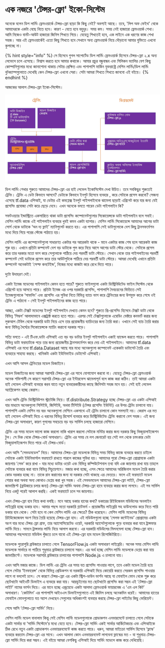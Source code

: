 # এক নজরে 'টেন্সর-ফ্লো' ইকো-সিস্টেম

অনেকে বলেন ডিপ লার্নিং ফ্রেমওয়ার্কে টেন্সর-ফ্লো ছাড়া কি কিছু নেই? অবশ্যই আছে। তবে, 'লিপ অফ ফেইথ' থেকে আমাদেরকে একটা বেছে নিতে হবে। কারণ - যেতে হবে বহুদূর। সময় কম। সময় নেই হাজারো ফ্রেমওয়ার্ক শেখা। আমি নিজেও বার্নট-আউট হাজারো জিনিস শিখতে গিয়ে। যেহেতু শিখতেই হবে, এক লাইনে এক ধরণের কাজ শেখা সহজ। আর এই ফ্রেমওয়ার্কেই এতো কিছু শিখতে হবে সেখানে অন্য ফ্রেমওয়ার্ক নিয়ে দৌড়ানো আমার যুক্তিতে এখনো কুলাচ্ছে না। 

{% hint style="info" %}
সে হিসেবে গুগল সাপোর্টেড ডিপ লার্নিং ফ্রেমওয়ার্ক হিসেবে টেন্সর-ফ্লো ২.x অন্য লেভেলে চলে এসেছে। বিশ্বাস করতে হবে আমার কথাকে। আমার প্রচুর বন্ধুবান্ধব এবং সিলিকন ভ্যালির বেশ কিছু কোম্পানিগুলোর মধ্যে জানাশোনা থাকায় সেটার প্রেক্ষিত এবং পাশাপাশি মার্কিন যুক্তরাষ্ট্রে মেশিন লার্নিং/ডিপ লার্নিং বুটক্যাম্পগুলোতে দেখেছি কেন টেন্সর-ফ্লো এখনো সেরা। সেটা আমরা শিখতে শিখতে জানবো এই বইয়ে। 
{% endhint %}

আজকের আলাপ টেন্সর-ফ্লো ইকো-সিস্টেম। 

![&#x98F;&#x995; &#x9A8;&#x99C;&#x9B0;&#x9C7; &apos;&#x99F;&#x9C7;&#x9A8;&#x9CD;&#x9B8;&#x9B0;-&#x9AB;&#x9CD;&#x9B2;&#x9CB;&apos; &#x987;&#x995;&#x9CB;-&#x9B8;&#x9BF;&#x9B8;&#x9CD;&#x99F;&#x9C7;&#x9AE;](../.gitbook/assets/training-test.jpg)

ডিপ লার্নিং শেখার শুরুতে আমাদের টেন্সর-ফ্লো এর হাই লেভেল ইকোসিস্টেম দেখা উচিত। তবে সবকিছুর শুরুতেই ট্রেনিং।  ট্রেনিং এ ডেটা কিভাবে আসবে? ডেটাকে কিভাবে ইনপুট হিসেবে ব্যবহার , করে সেটাকে প্রসেস করবো? সেজন্য এসেছে tf.data এপিআই, যা ডেটার এই কমপ্লেক্স ইনপুট পাইপলাইনকে ঝামেলা ছাড়াই এগ্রিগেট করে যার জন্য যেই প্রসেসিং প্রযোজ্য সেটা করে ছেড়ে দেবে। এখন অনেকে বলতে পারেন ডেটা পাইপলাইন কি?

সফটওয়্যার ইন্ডাস্ট্রিতে একসারিতে থাকা ডাটা প্রসেসিং কম্পোনেন্টগুলোর সিকোয়েন্সকে ডাটা পাইপলাইন বলে সবাই। মেশিন লার্নিং কাজে এই পাইপলাইন ব্যবহার খুবই কমন একটা ব্যাপার। মেশিন লার্নিং সিকোয়েন্সে আমাদের আগের ডাটা সোর্স থেকে ডাটাকে ‘অন দ্য ফ্লাই’ ম্যানিপুলেট করতে হয়। এর পাশাপাশি সেই ডাটাগুলোকে বেশ কিছু ট্রানসফর্মেশন মধ্যে দিয়ে গিয়ে পরের স্টেজে পাঠাতে হয়। 

মেশিন লার্নিং এর কম্পোনেন্টগুলো সাধারণত একটার পর আরেকটা থাকে - মানে একটার কাজ শেষ হলে আরেকটা কাজ শুরু হয়। এখানে প্রতিটা কম্পনেন্ট বেশ বড় ডাটাকে পুল করে নিয়ে আসে আগের ডাটা স্টোর থেকে। সেটাকে প্রসেস করে তার দরকার মতো ভাগ করে সেগুলোকে পাঠিয়ে দেয় পরবর্তী ডাটা স্টোরে। সেখান থেকে তার পাইপলাইনের পরবর্তী কম্পনেন্ট সেই ডাটাকে প্রসেস করে তার আউটপুটকে পাঠিয়ে দেয় পরবর্তী ডাটা স্টোরে। আমরা দেখেছি এখানে প্রতিটা কম্পনেন্ট অনেকটাই ‘সেল্ফ কনটেইন্ড’, নিজের মধ্যে কাজটা করে রেখে দিতে পারে।

 দুটো উদাহরণ দেই। 

একটা ইমেজ মডেলের পাইপলাইন কেমন হতে পারে? শুরুতে ফাইলগুলো একটা ডিস্ট্রিবিউটেড ফাইল সিস্টেম থেকে এগ্রিগেট হয়ে আসতে পারে। প্রতিটা ইমেজ এর ওপর দরকারি প্রসেসিং, পাশাপাশি দৈবচয়নের ভিত্তিতে সেই ইমেজগুলোকে ‘সাফলিং’ এবং প্রসেসিং এর সুবিধা নিতে বিভিন্ন ব্যাচে ভাগ করে ট্রেনিংয়ের জন্য উপযুক্ত করে শেষে ওই ট্রেনিং এ পাঠানো - সেই ইনপুট পাইপলাইনের কাজ হতে পারে। 

আচ্ছা, একটা টেক্সট মডেলের ইনপুট পাইপলাইন দেখতে কেমন হবে? শুরুতে প্রি-প্রসেসিং হিসেবে টেক্সট ডাটা থেকে বিভিন্ন ‘সিম্বল’ আলাদাভাবে এক্সট্রাক্ট করতে হতে পারে। এরপর সেই টেক্সটগুলোকে এম্বেডিং ভেক্টরে কনভার্ট করার জন্য লুকআপ টেবিল থেকে দরকারি ডাটা নিয়ে এসে তার প্রয়োজনীয় ব্যাচিংয়ের জন্য তৈরি করা। ওখানে সেই ব্যাচ তৈরি করার জন্য বিভিন্ন দৈর্ঘ্যের সিকোয়েন্সকে ম্যাচিং করানো দরকার পড়ে। 

সত্যি বলতে - এই টিএফ.ডাটা এপিআই এত বড় বড় ডাটার ইনপুট পাইপলাইন একাই হ্যান্ডেল করতে পারে। পাশাপাশি বিভিন্ন ডাটা ফরম্যাটকে পড়ে তার জন্য প্রয়োজনীয় ট্রানসফর্মেশন করে দেয় এই পাইপলাইনে। আমাদের tf.data এপিআই এর মধ্যে tf.data.Dataset আছে যার মধ্যে অনেকগুলো কম্পোনেন্ট একেকটা ডাটাসেট তৈরি এবং ব্যবহারে সাহায্য করছে। খানিকটা একটা ইউনিফাইড ডেটাসেট এপিআই। 

এখন আসি আসল ট্রেনিংয়ের মডেল ডিজাইনে। 

মডেল ডিজাইনের জন্য আমরা সরাসরি টেন্সর-ফ্লো এর সাথে যোগাযোগ করবো না। যেহেতু টেন্সর-ফ্লো ফ্রেমওয়ার্ক অনেক শক্তিশালী সে কারণে সরাসরি টেন্সর-ফ্লো এর ইন্টারফেস ঝামেলাপূর্ন বলে কাজ করা কঠিন। তাই আমরা একটা হাই লেভেল এপিআই ব্যবহার করব যাতে নতুন ব্যবহারকারীদের কাছে জিনিসটা সহজ মনে হয়। সেই হাই লেভেল অ্যাপ্লিকেশন হচ্ছে কেরাস।

এখন আসি ট্রেনিং ডিস্ট্রিবিউশন স্ট্রাটেজি নিয়ে। tf.distribute.Strategy হচ্ছে টেন্সর-ফ্লো এর একটা এপিআই যার মাধ্যমে অনেকগুলো সিপিইউ, জিপিইউ, অথবা টিপিইউ \(টেন্সর প্রসেসিং ইউনিট\) এর উপর ট্রেনিং চালানো যায়। পাশাপাশি একটা মেশিন নয় বরং অনেকগুলো মেশিনে একসাথে এই ট্রেনিং চালানো কোন সমস্যাই নয়। কেরাস এর মত হাই লেভেল এপিআই দিয়ে এ ধরনের বিভিন্ন রিসোর্স ব্যবহার করে ডিস্ট্রিবিউটেড ট্রেনিং করানো বেশ সহজ। এই জন্য টেন্সর-ফ্লো অসাধারণ, কারণ গুগলের সবচেয়ে বড় বড় সার্ভিস চলছে হাজারো মেশিনে। 

ট্রেনিং এর সময় মডেল ভালো কাজ করলো নাকি খারাপ করলো সেটাকে মনিটর করার জন্য দরকার কিছু ভিজুয়ালাইজেশন টুল। সে দিক থেকে টেন্সর-বোর্ড অসাধারণ। ট্রেনিং এর সময় যে লগ জেনারেট হয় সেই লগ  থেকে চমৎকার ডেটা ভিজুয়ালাইজেশন দিতে পারে এই টেন্সর-বোর্ড।

এখন আসি “সেভডমডেল” নিয়ে। আমাদের টেন্সর-ফ্লো মডেলকে বিভিন্ন সময় বিভিন্ন কাজে ব্যবহার করতে চাইলে সেটাকে একটা ইউনিভার্সাল ফরম্যাটে রাখতে পারলে কাজের সুবিধা হয়। আমাদের পুরো টেন্সর-ফ্লো প্রোগ্রামকে একটা জায়গায় ‘সেভ’ করে রাখা - যার মধ্যে ডাটার ওয়েট এবং বিভিন্ন কম্পিউটেশনাল তথ্য যদি এক জায়গায় রাখা যায় তাহলে সেটাকে ব্যবহার করা যাবে বিভিন্ন সিচুয়েশনে। মজার কথা হচ্ছে, এসব ক্ষেত্রে আমাদের অরিজিনাল মডেল তৈরি করার কোড দরকার হচ্ছে না। তাকে রান করানোর জন্য যা দরকার সেটা থাকছে এর ভেতরে। ফলে এই ফরম্যাটে মডেল শেয়ার করা অথবা অন্য কোথাও ডেপ্লয় করা খুব সহজ। এই  সেভডমডেল আমাদের টেন্সর-ফ্লো লাইট, টেন্সর-ফ্লো জাভাস্ক্রিপ্ট \(ব্রাউজারে চলার জন্য\) টেন্সর-ফ্লো সার্ভিং অথবা টেন্সর-ফ্লো হাবে ব্যবহার করার জন্য লাগবে। এই সব সার্ভিস নিয়ে একটু পরেই আলাপ করছি। একই ফরম্যাটে চলে সব জায়গায়। 

এখন টেন্সর-ফ্লো হাব নিয়ে কথা বলছি। মনে আছে ডকার হাবের কথা? ডকারের রিইউজেবল মডিউলের অনলাইন লাইব্রেরি হচ্ছে ডকার হাব। আমার পছন্দ মতো দরকারি প্ল্যাটফর্ম - প্রয়োজনীয় লাইব্রেরি সহ ডাউনলোড করে নিতে পারি  ডকার হাব থেকে। সেটা হবে না কেন মেশিন লার্নিং এর ক্ষেত্রে? ঠিক ধরেছেন। মেশিন লার্নিং মডেলের বিভিন্ন রিইউজেজেবল অংশ নিয়ে তৈরি হয়েছে টেন্সর-ফ্লো হাব। এই মডিউলগুলো হচ্ছে ‘সেলফ কন্টেইনড’ প্রোগ্রামের একটা অংশ যার মধ্যে টেন্সর ফ্লো গ্রাফ, তার অ্যাসোসিয়েটেড ওয়েট, দরকারি অ্যাসেটগুলোকে পুড়ে ব্যবহার করা যাবে ট্রান্সফার লার্নিং দিয়ে। সামনে ট্রান্সফার লার্নিং নিয়ে আলাপ করবো। এর দরকারি মডিউলের মিলনমেলা হচ্ছে টেন্সর-ফ্লো হাব। আমাদের পছন্দমতো মডিউল খুঁজতে চলে যাবো এই টেন্সর-ফ্লো হাব মডেল রিপোজিটরিতে। 

মডেলকে পুরোপুরি ব্রাউজারে চালাতে গেলে TensorFlow.js একটা অসাধারণ লাইব্রেরি। অনেক সময় মেশিন লার্নিং মডেলকে সার্ভারে না পাঠিয়ে শুধুমাত্র ব্রাউজারে চালানো সম্ভব। এর অর্থ হচ্ছে মেশিন লার্নিং মডেলকে ডেপ্লয় করা যায় জাভাস্ক্রিপ্টে। মডেলকে সরাসরি ব্রাউজারে চালানোর পাশাপাশি Node.js এ চালানো যায়। 

এখন আসি মজার কাজে।  ডিপ লার্নিং এর ট্রেনিং এর সময় যত প্রসেসিং পাওয়ার লাগে, তবে একটা মডেল তৈরি হয়ে গেলে সেটার ‘ইনফারেন্স’ থেকে বিভিন্ন প্রেডিকশন বা দরকারি এপিআই দিয়ে কোয়েরি করতে সেরকম প্রসেসিং পাওয়ার লাগে না বললেই চলে। সে কারণে টেন্সর-ফ্লো এর একটা স্ট্রিপ-ডাউন ভার্শন আছে যা মোবাইল ফোন থেকে শুরু করে ছোটখাটো আইওটি ডিভাইস এ ব্যবহার করা যায়। আরডুইনোর মত ছোটখাটো প্রসেসিং করা সম্ভব এই ‘টেন্সর-ফ্লো লাইট’ নামের ভার্সন দিয়ে। এর মানে হচ্ছে এন্ড্রয়েডে একটা আলাদা ফ্রেমওয়ার্ক ফায়ারবেজ এ ‘এম এল কিট’ অসাধারণ। ‘কোটলিন’ এর পাশাপাশি আইওএস ডিভাইসগুলোতে এই জিনিস চলছে অনেকদিন ধরেই। আমাদের হাতের মোবাইল ফোনগুলোতে যত অ্যাপ দেখছেন সেগুলোর অধিকাংশই ব্যবহার করছে টেন্সর-ফ্লো লাইটের কিছু ভেরিয়েন্ট।

শেষে আসি ‘টেন্সর-ফ্লো সার্ভিং’ নিয়ে। 

মেশিন লার্নিং মডেল বানালাম কিন্তু সেই মেশিন লার্নিং মডেলগুলোকে প্রোডাকশন এনভারমেন্টে চালাতে গেলে সেটাকে একটা সার্ভার বা ‘সার্ভিং সিস্টেমে’র মধ্যে যেতে হবে। টেন্সর-ফ্লো সার্ভিং একই সার্ভার আর্কিটেকচার এবং এপিআইকে ঠিক রেখে নতুন একটা প্রোডাকশন এনভায়রনমেন্টে কাজ করতে পারে। ধরুন, আমরা মাইক্রো সার্ভিস হিসেবে ‘ফ্লাস্ক’ ব্যবহার করতাম টেন্সর-ফ্লো এর সাথে। এখন আলাদা কোন এনভায়রনমেন্ট লাগবেনা ফ্লাস্কের মত - যা শুধুমাত্র টেন্সর-ফ্লো সার্ভিং দিয়ে করা সম্ভব। এই বইয়ে আমরা বেশকিছু এপিআই দিয়ে সার্ভিং মডেলে কাজ করে দেখিয়েছি।



